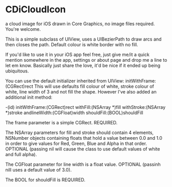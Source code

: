CDiCloudIcon
============

a cloud image for iOS drawn in Core Graphics, no image files required. You're welcome.

This is a simple subclass of UIView, uses a UIBezierPath to draw arcs and then closes the path.
Default colour is white border with no fill.

If you'd like to use it in your iOS app feel free, just give me/it a quick mention somewhere in the app, settings or about page and drop me a line to let em know.
Basically just share the love, it'd be nice if it ended up being ubiquitous.

You can use the default initializer inherited from UIView: initWithFrame:(CGRect)rect
This will use defaults fill colour of white, stroke colour of white, line width of 3 and not fill the shape.
However I've also added an additional init method:

-(id) initWithFrame:(CGRect)rect withFill:(NSArray *)fill withStroke:(NSArray *)stroke andlineWidth:(CGFloat)width shouldFill:(BOOL)shouldFill

The frame parameter is a simple CGRect. REQUIRED.

The NSArray parameters for fill and stroke should contain 4 elements, NSNumber objects containing floats that hold a value between 0.0 and 1.0
in order to give values for Red, Green, Blue and Alpha in that order. OPTIONAL (passing nil will cause the class to use default values of white and full alpha).

The CGFloat parameter for line width is a float value. OPTIONAL (passinh nill uses a default value of 3.0).

The BOOL for shouldFill is REQUIRED.

